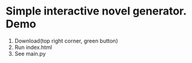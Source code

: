 # Simple interactive novel generator. Demo

1. Download(top right corner, green button)
2. Run index.html
3. See main.py
